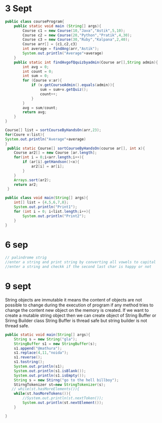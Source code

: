 # 3 Sept
```java
public class courseProgram{
    public static void main (String[] args){
        Course c1 = new Course(10,"Java","Astik",5,10);
        Course c2 = new Course(20,"Python","Pratik",4,30);
        Course c3 = new Course(30,"Ruby","Kalpana",2,40);
        Course arr[] = {c1,c2,c3}
        int average = findAng(arr,"Astik");
        System.out.println("Average"+average)
    }
    public static int findAvgofQquizbyadmin(Course ar[],String admin){
        int avg = 0;
        int count = 0;
        int sum = 0;
        for (Course v:ar){
            if (v.getCourseAdmin().equals(admin)){
                sum = sum+v.getQuiz();
                count++;
            }
        }
        avg = sum/count;
        return avg;
    }
}
```
```java
Course[] list = sortCourseByHandsOn(arr,23);
for(Coure v:list){
System.out.println("Average"+average)
}
 public static Course[] sortCourseByHandsOn(course ar[], int x){
    Course ar2[] = new Course [ar.length];
    for(int i = 0;i<arr.length;i++){
        if (ar[i].getHandson()<x){
            ar2[i] = ar[i];
        }
    }
    Arrays.sort(ar2);
    return ar2;
 }
```
```java
public class void main(String[] args){
    int[] list = {4,5,6,7,8};
    System.out.println("Print1");
    for (int i = 0; i<list.length;i++){
        System.out.println("Print2");
    }
}
```
# 6 sep
```java
// palindrome strig
//enter a string and print string by converting all vowels to capital
//enter a string and checkk if the second last char is happy or not
```
# 9 sept
String objects are immutable
it means the content of objects are not possible to change during the execution of program
if any method tries to change the content new object on the memory is created.
If we want to create a mutable string object then we can create object of String Buffer or Srirng Builder class
String Buffer is thread safe but string builder is not thread safe.
```java
public static void main(String[] args){
    String s = new String("gla");
    StringBuffer s1 = new StringBuffer(s);
    s1.append("@mathura");
    s1.replace(4,11,"noida");
    s1.reverse();
    s1.tostring();
    System.out.println(s1);
    System.out.println(s1.isBlank());
    System.out.println(s1.isEmpty());
    String s = new Stirng("go to the hell billboy");
    StirngTokenizer st=new StringTokenizer(s);
   // while(st.hasMoreElements()){
    while(st.hasMoreTokens()){
        //System.out.println(st.nextToken());
        System.out.println(st.nextElement());
    }

}
```
